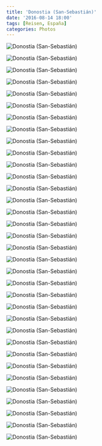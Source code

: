 ```yaml
---
title: 'Donostia (San-Sebastián)'
date: '2016-08-14 18:00'
tags: [Reisen, España]
categories: Photos
---
```


<div class='preview'><img src='{{urls.media}}/DonostiaOK.jpg' alt='Donostia (San-Sebastián)'></div>

<a id='b7320feeb3d5b308905db2bd0f4d1ed4-800'></a>![Donostia (San-Sebastián)]({{urls.media}}/b7320feeb3d5b308905db2bd0f4d1ed4-800.jpg '')

<a id='af9da0d2bd0570e2513746b6bcb4ef71-800'></a>![Donostia (San-Sebastián)]({{urls.media}}/af9da0d2bd0570e2513746b6bcb4ef71-800.jpg '')

<a id='15138e9e10249110b84a491c7b662783-800'></a>![Donostia (San-Sebastián)]({{urls.media}}/15138e9e10249110b84a491c7b662783-800.jpg '')

<a id='e2c89188671b91ea630415899873164c-800'></a>![Donostia (San-Sebastián)]({{urls.media}}/e2c89188671b91ea630415899873164c-800.jpg '')

<a id='4bb19688dda36a59dea087d0165072eb-800'></a>![Donostia (San-Sebastián)]({{urls.media}}/4bb19688dda36a59dea087d0165072eb-800.jpg '')

<a id='b43b8c8be7ffe715cf6490db42373398-800'></a>![Donostia (San-Sebastián)]({{urls.media}}/b43b8c8be7ffe715cf6490db42373398-800.jpg '')

<a id='34a2ed900742f3054d59291377668538-800'></a>![Donostia (San-Sebastián)]({{urls.media}}/34a2ed900742f3054d59291377668538-800.jpg '')

<a id='d6440a715e9235b887daca800a64cbd6-800'></a>![Donostia (San-Sebastián)]({{urls.media}}/d6440a715e9235b887daca800a64cbd6-800.jpg '')

<a id='2cb3b48656eae71edba58b8347b61848-800'></a>![Donostia (San-Sebastián)]({{urls.media}}/2cb3b48656eae71edba58b8347b61848-800.jpg '')

<a id='8c0199a3230a8a066e0370550330c5e0-800'></a>![Donostia (San-Sebastián)]({{urls.media}}/8c0199a3230a8a066e0370550330c5e0-800.jpg '')

<a id='5dfea91cd1f05dcd16e11e15080cc1a3-800'></a>![Donostia (San-Sebastián)]({{urls.media}}/5dfea91cd1f05dcd16e11e15080cc1a3-800.jpg '')

<a id='be96c3e3cc6fef4ba1ec6f882c5dd6f7-800'></a>![Donostia (San-Sebastián)]({{urls.media}}/be96c3e3cc6fef4ba1ec6f882c5dd6f7-800.jpg '')

<a id='46c0ceb69340520ca99680c06424fd08-800'></a>![Donostia (San-Sebastián)]({{urls.media}}/46c0ceb69340520ca99680c06424fd08-800.jpg '')

<a id='68cdd1381e1bb096d68a594c13132b95-800'></a>![Donostia (San-Sebastián)]({{urls.media}}/68cdd1381e1bb096d68a594c13132b95-800.jpg '')

<a id='36fab6e1e17f7477b9b9403ca713ef75-800'></a>![Donostia (San-Sebastián)]({{urls.media}}/36fab6e1e17f7477b9b9403ca713ef75-800.jpg '')

<a id='339e642bfb9aba998fbd957ba1f43150-800'></a>![Donostia (San-Sebastián)]({{urls.media}}/339e642bfb9aba998fbd957ba1f43150-800.jpg '')

<a id='c6bf0a460dcc9b26b5f0a1fe1e23b53b-800'></a>![Donostia (San-Sebastián)]({{urls.media}}/c6bf0a460dcc9b26b5f0a1fe1e23b53b-800.jpg '')

<a id='db05c3dc2e847c29e7ca068389c263a5-800'></a>![Donostia (San-Sebastián)]({{urls.media}}/db05c3dc2e847c29e7ca068389c263a5-800.jpg '')

<a id='43ad6cbccc251de984e7506c63169d1e-800'></a>![Donostia (San-Sebastián)]({{urls.media}}/43ad6cbccc251de984e7506c63169d1e-800.jpg '')

<a id='6f0172f2b26a7825b6f81c88729b1b7f-800'></a>![Donostia (San-Sebastián)]({{urls.media}}/6f0172f2b26a7825b6f81c88729b1b7f-800.jpg '')

<a id='5a7ba78d51fc3eec458d3826902887ea-800'></a>![Donostia (San-Sebastián)]({{urls.media}}/5a7ba78d51fc3eec458d3826902887ea-800.jpg '')

<a id='38f9796d76ebdd6ca68036f366748044-800'></a>![Donostia (San-Sebastián)]({{urls.media}}/38f9796d76ebdd6ca68036f366748044-800.jpg '')

<a id='a82eeecd4af7a275d15c02b980a815b7-800'></a>![Donostia (San-Sebastián)]({{urls.media}}/a82eeecd4af7a275d15c02b980a815b7-800.jpg '')

<a id='b0b9e6202fb38cd5fb67eb698595b703-800'></a>![Donostia (San-Sebastián)]({{urls.media}}/b0b9e6202fb38cd5fb67eb698595b703-800.jpg '')

<a id='fc6004254a83c624e16e72b9289197cc-800'></a>![Donostia (San-Sebastián)]({{urls.media}}/fc6004254a83c624e16e72b9289197cc-800.jpg '')

<a id='f18100d8347a4057799f0a653992e44b-800'></a>![Donostia (San-Sebastián)]({{urls.media}}/f18100d8347a4057799f0a653992e44b-800.jpg '')

<a id='444adc09379692057b86901f75586a77-800'></a>![Donostia (San-Sebastián)]({{urls.media}}/444adc09379692057b86901f75586a77-800.jpg '')

<a id='cac673aa73fffa028a297f2da10aeba8-800'></a>![Donostia (San-Sebastián)]({{urls.media}}/cac673aa73fffa028a297f2da10aeba8-800.jpg '')

<a id='71ca87308454ae47947f9cfa3023b625-800'></a>![Donostia (San-Sebastián)]({{urls.media}}/71ca87308454ae47947f9cfa3023b625-800.jpg '')

<a id='c56009da74fd38833f33a5e6699720d3-800'></a>![Donostia (San-Sebastián)]({{urls.media}}/c56009da74fd38833f33a5e6699720d3-800.jpg '')

<a id='2e31a55ed48cb7fa2f4492b8b2eac457-800'></a>![Donostia (San-Sebastián)]({{urls.media}}/2e31a55ed48cb7fa2f4492b8b2eac457-800.jpg '')

<a id='0aaff7c3b312c1d4d3df7874632e685a-800'></a>![Donostia (San-Sebastián)]({{urls.media}}/0aaff7c3b312c1d4d3df7874632e685a-800.jpg '')

<a id='3ab93caa63482a9b88b48eef0049e3ef-800'></a>![Donostia (San-Sebastián)]({{urls.media}}/3ab93caa63482a9b88b48eef0049e3ef-800.jpg '')
